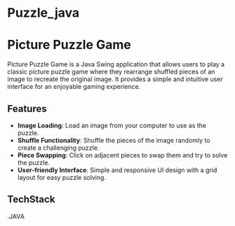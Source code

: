 # Puzzle_java
# Picture Puzzle Game

Picture Puzzle Game is a Java Swing application that allows users to play a classic picture puzzle game where they rearrange shuffled pieces of an image to recreate the original image. It provides a simple and intuitive user interface for an enjoyable gaming experience.

## Features

- **Image Loading**: Load an image from your computer to use as the puzzle.
- **Shuffle Functionality**: Shuffle the pieces of the image randomly to create a challenging puzzle.
- **Piece Swapping**: Click on adjacent pieces to swap them and try to solve the puzzle.
- **User-friendly Interface**: Simple and responsive UI design with a grid layout for easy puzzle solving.

 ## TechStack
 .JAVA

